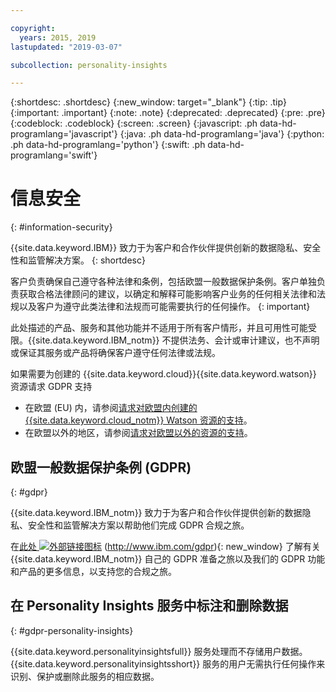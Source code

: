 ```yaml
---

copyright:
  years: 2015, 2019
lastupdated: "2019-03-07"

subcollection: personality-insights

---
```


{:shortdesc: .shortdesc}
{:new_window: target="_blank"}
{:tip: .tip}
{:important: .important}
{:note: .note}
{:deprecated: .deprecated}
{:pre: .pre}
{:codeblock: .codeblock}
{:screen: .screen}
{:javascript: .ph data-hd-programlang='javascript'}
{:java: .ph data-hd-programlang='java'}
{:python: .ph data-hd-programlang='python'}
{:swift: .ph data-hd-programlang='swift'}

# 信息安全
{: #information-security}

{{site.data.keyword.IBM}} 致力于为客户和合作伙伴提供创新的数据隐私、安全性和监管解决方案。
{: shortdesc}

客户负责确保自己遵守各种法律和条例，包括欧盟一般数据保护条例。客户单独负责获取合格法律顾问的建议，以确定和解释可能影响客户业务的任何相关法律和法规以及客户为遵守此类法律和法规而可能需要执行的任何操作。
{: important}

此处描述的产品、服务和其他功能并不适用于所有客户情形，并且可用性可能受限。{{site.data.keyword.IBM_notm}} 不提供法务、会计或审计建议，也不声明或保证其服务或产品将确保客户遵守任何法律或法规。

如果需要为创建的 {{site.data.keyword.cloud}}{{site.data.keyword.watson}} 资源请求 GDPR 支持

-   在欧盟 (EU) 内，请参阅[请求对欧盟内创建的 {{site.data.keyword.cloud_notm}} Watson 资源的支持](/docs/services/watson?topic=watson-gdpr-sar#request-EU)。
-   在欧盟以外的地区，请参阅[请求对欧盟以外的资源的支持](/docs/services/watson?topic=watson-gdpr-sar#request-non-EU)。

## 欧盟一般数据保护条例 (GDPR)
{: #gdpr}

{{site.data.keyword.IBM_notm}} 致力于为客户和合作伙伴提供创新的数据隐私、安全性和监管解决方案以帮助他们完成 GDPR 合规之旅。

在[此处 ![外部链接图标](../../icons/launch-glyph.svg "外部链接图标")](../../icons/launch-glyph.svg "外部链接图标") (http://www.ibm.com/gdpr){: new_window} 了解有关 {{site.data.keyword.IBM_notm}} 自己的 GDPR 准备之旅以及我们的 GDPR 功能和产品的更多信息，以支持您的合规之旅。

## 在 Personality Insights 服务中标注和删除数据
{: #gdpr-personality-insights}

{{site.data.keyword.personalityinsightsfull}} 服务处理而不存储用户数据。{{site.data.keyword.personalityinsightsshort}} 服务的用户无需执行任何操作来识别、保护或删除此服务的相应数据。
